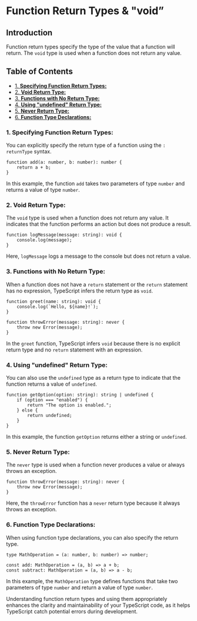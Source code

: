 # Function Return Types & "void”

## Introduction

Function return types specify the type of the value that a function will return. The `void` type is used when a function does not return any value.

## Table of Contents

- [1. **Specifying Function Return Types:**](#1-specifying-function-return-types)
- [2. **Void Return Type:**](#2-void-return-type)
- [3. **Functions with No Return Type:**](#3-functions-with-no-return-type)
- [4. **Using "undefined" Return Type:**](#4-using-undefined-return-type)
- [5. **Never Return Type:**](#5-never-return-type)
- [6. **Function Type Declarations:**](#6-function-type-declarations)

### 1. **Specifying Function Return Types:**

You can explicitly specify the return type of a function using the `: returnType` syntax.

```tsx
function add(a: number, b: number): number {
    return a + b;
}
```

In this example, the function `add` takes two parameters of type `number` and returns a value of type `number`.

### 2. **Void Return Type:**

The `void` type is used when a function does not return any value. It indicates that the function performs an action but does not produce a result.

```tsx
function logMessage(message: string): void {
    console.log(message);
}
```

Here, `logMessage` logs a message to the console but does not return a value.

### 3. **Functions with No Return Type:**

When a function does not have a `return` statement or the `return` statement has no expression, TypeScript infers the return type as `void`.

```tsx
function greet(name: string): void {
    console.log(`Hello, ${name}!`);
}

function throwError(message: string): never {
    throw new Error(message);
}
```

In the `greet` function, TypeScript infers `void` because there is no explicit return type and no `return` statement with an expression.

### 4. **Using "undefined" Return Type:**

You can also use the `undefined` type as a return type to indicate that the function returns a value of `undefined`.

```tsx
function getOption(option: string): string | undefined {
    if (option === "enabled") {
        return "The option is enabled.";
    } else {
        return undefined;
    }
}
```

In this example, the function `getOption` returns either a string or `undefined`.

### 5. **Never Return Type:**

The `never` type is used when a function never produces a value or always throws an exception.

```tsx
function throwError(message: string): never {
    throw new Error(message);
}
```

Here, the `throwError` function has a `never` return type because it always throws an exception.

### 6. **Function Type Declarations:**

When using function type declarations, you can also specify the return type.

```tsx
type MathOperation = (a: number, b: number) => number;

const add: MathOperation = (a, b) => a + b;
const subtract: MathOperation = (a, b) => a - b;
```

In this example, the `MathOperation` type defines functions that take two parameters of type `number` and return a value of type `number`.

Understanding function return types and using them appropriately enhances the clarity and maintainability of your TypeScript code, as it helps TypeScript catch potential errors during development.